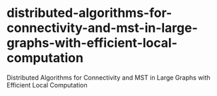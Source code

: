 # distributed-algorithms-for-connectivity-and-mst-in-large-graphs-with-efficient-local-computation
Distributed Algorithms for Connectivity and MST in Large Graphs with Efficient Local Computation
